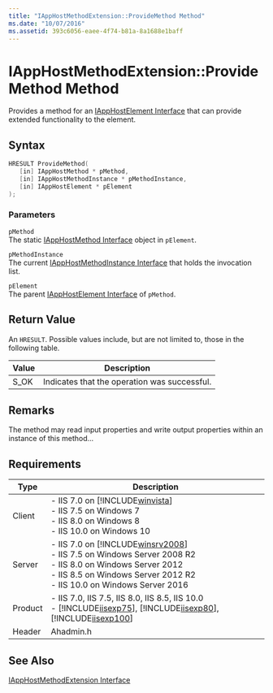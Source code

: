 ```yaml
---
title: "IAppHostMethodExtension::ProvideMethod Method"
ms.date: "10/07/2016"
ms.assetid: 393c6056-eaee-4f74-b81a-8a1688e1baff
---
```

# IAppHostMethodExtension::ProvideMethod Method
Provides a method for an [IAppHostElement Interface](../../web-development-reference/native-code-api-reference/iapphostelement-interface.md) that can provide extended functionality to the element.  
  
## Syntax  
  
```cpp  
HRESULT ProvideMethod(  
   [in] IAppHostMethod * pMethod,  
   [in] IAppHostMethodInstance * pMethodInstance,  
   [in] IAppHostElement * pElement  
);  
```  
  
### Parameters  
 `pMethod`  
 The static [IAppHostMethod Interface](../../web-development-reference/native-code-api-reference/iapphostmethod-interface.md) object in `pElement`.  
  
 `pMethodInstance`  
 The current [IAppHostMethodInstance Interface](../../web-development-reference/native-code-api-reference/iapphostmethodinstance-interface.md) that holds the invocation list.  
  
 `pElement`  
 The parent [IAppHostElement Interface](../../web-development-reference/native-code-api-reference/iapphostelement-interface.md) of `pMethod`.  
  
## Return Value  
 An `HRESULT`. Possible values include, but are not limited to, those in the following table.  
  
|Value|Description|  
|-----------|-----------------|  
|S_OK|Indicates that the operation was successful.|  
  
## Remarks  
 The method may read input properties and write output properties within an instance of this method...  
  
## Requirements  
  
|Type|Description|  
|----------|-----------------|  
|Client|-   IIS 7.0 on [!INCLUDE[winvista](../../wmi-provider/includes/winvista-md.md)]<br />-   IIS 7.5 on Windows 7<br />-   IIS 8.0 on Windows 8<br />-   IIS 10.0 on Windows 10|  
|Server|-   IIS 7.0 on [!INCLUDE[winsrv2008](../../wmi-provider/includes/winsrv2008-md.md)]<br />-   IIS 7.5 on Windows Server 2008 R2<br />-   IIS 8.0 on Windows Server 2012<br />-   IIS 8.5 on Windows Server 2012 R2<br />-   IIS 10.0 on Windows Server 2016|  
|Product|-   IIS 7.0, IIS 7.5, IIS 8.0, IIS 8.5, IIS 10.0<br />-   [!INCLUDE[iisexp75](../../web-development-reference/native-code-api-reference/includes/iisexp75-md.md)], [!INCLUDE[iisexp80](../../web-development-reference/native-code-api-reference/includes/iisexp80-md.md)], [!INCLUDE[iisexp100](../../web-development-reference/native-code-api-reference/includes/iisexp100-md.md)]|  
|Header|Ahadmin.h|  
  
## See Also  
 [IAppHostMethodExtension Interface](../../web-development-reference/native-code-api-reference/iapphostmethodextension-interface.md)